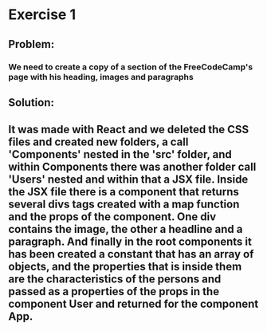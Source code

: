 # Exercise 1

## Problem:

### We need to create a copy of a section of the FreeCodeCamp's page with his heading, images and paragraphs 

## Solution:

## It was made with React and we deleted the CSS files and created new folders, a call 'Components' nested in the 'src' folder, and within Components there was another folder call 'Users' nested and within that a JSX file. Inside the JSX file there is a component that returns several divs tags created with a map function and the props of the component. One div contains the image, the other a headline and a paragraph. And finally in the root components it has been created a constant that has an array of objects, and the properties that is inside them are the characteristics of the persons and passed as a properties of the props in the component User and returned for the component App.